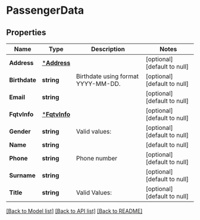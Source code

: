 # PassengerData

## Properties
Name | Type | Description | Notes
------------ | ------------- | ------------- | -------------
**Address** | [***Address**](Address.md) |  | [optional] [default to null]
**Birthdate** | **string** | Birthdate using format YYYY-MM-DD. | [optional] [default to null]
**Email** | **string** |  | [optional] [default to null]
**FqtvInfo** | [***FqtvInfo**](FQTVInfo.md) |  | [optional] [default to null]
**Gender** | **string** | Valid values:  | [optional] [default to null]
**Name** | **string** |  | [default to null]
**Phone** | **string** | Phone number | [optional] [default to null]
**Surname** | **string** |  | [optional] [default to null]
**Title** | **string** | Valid Values:  | [optional] [default to null]

[[Back to Model list]](../README.md#documentation-for-models) [[Back to API list]](../README.md#documentation-for-api-endpoints) [[Back to README]](../README.md)


